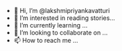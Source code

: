 - 👋 Hi, I’m @lakshmipriyankavatturi
- 👀 I’m interested in reading stories...
- 🌱 I’m currently learning ...
- 💞️ I’m looking to collaborate on ...
- 📫 How to reach me ...

<!---
lakshmipriyankavatturi/lakshmipriyankavatturi is a ✨ special ✨ repository because its `README.md` (this file) appears on your GitHub profile.
You can click the Preview link to take a look at your changes.
--->

